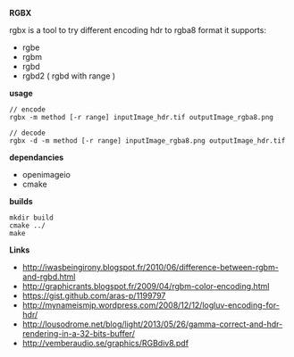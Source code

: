 **RGBX**

rgbx is a tool to try different encoding hdr to rgba8 format
it supports:
- rgbe
- rgbm
- rgbd
- rgbd2 ( rgbd with range )

**usage**

    // encode
    rgbx -m method [-r range] inputImage_hdr.tif outputImage_rgba8.png
    
    // decode
    rgbx -d -m method [-r range] inputImage_rgba8.png outputImage_hdr.tif

**dependancies**
- openimageio
- cmake

**builds**

    mkdir build
    cmake ../
    make


**Links**
- http://iwasbeingirony.blogspot.fr/2010/06/difference-between-rgbm-and-rgbd.html
- http://graphicrants.blogspot.fr/2009/04/rgbm-color-encoding.html
- https://gist.github.com/aras-p/1199797
- http://mynameismjp.wordpress.com/2008/12/12/logluv-encoding-for-hdr/
- http://lousodrome.net/blog/light/2013/05/26/gamma-correct-and-hdr-rendering-in-a-32-bits-buffer/
- http://vemberaudio.se/graphics/RGBdiv8.pdf

